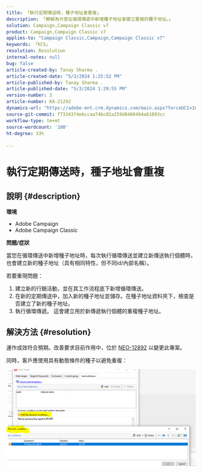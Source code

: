 ```yaml
---
title: 「執行定期傳送時，種子地址會重複」
description: 「瞭解為什麼在循環傳遞中新增種子地址會建立重複的種子地址。」
solution: Campaign,Campaign Classic v7
product: Campaign,Campaign Classic v7
applies-to: "Campaign Classic,Campaign,Campaign Classic v7"
keywords: 「KCS」
resolution: Resolution
internal-notes: null
bug: false
article-created-by: Tanay Sharma .
article-created-date: "5/3/2024 1:25:52 PM"
article-published-by: Tanay Sharma .
article-published-date: "5/3/2024 1:29:55 PM"
version-number: 3
article-number: KA-21292
dynamics-url: "https://adobe-ent.crm.dynamics.com/main.aspx?forceUCI=1&pagetype=entityrecord&etn=knowledgearticle&id=c1dfd3a3-5009-ef11-9f8a-6045bd026dc7"
source-git-commit: f73343f4e6ccaa74bc02a259d8480494a61893cc
workflow-type: tm+mt
source-wordcount: '180'
ht-degree: 33%

---
```


# 執行定期傳送時，種子地址會重複

## 說明 {#description}


<b>環境</b>

- Adobe Campaign
- Adobe Campaign Classic


<b>問題/症狀</b>

當您在循環傳送中新增種子地址時，每次執行循環傳送並建立新傳送執行個體時，也會建立新的種子地址（具有相同特性，但不同id/內部名稱）。

若要重現問題：

1. 建立新的行銷活動，並在其工作流程底下新增循環傳送。
2. 在新的定期傳送中，加入新的種子地址並儲存。在種子地址資料夾下，檢查是否建立了新的種子地址。
3. 執行循環傳遞。 這會建立用於新傳遞執行個體的重複種子地址。



## 解決方法 {#resolution}


運作成效符合預期。改善要求目前作用中，位於 [NEO-12892](https://jira.corp.adobe.com/browse/NEO-12892) 以變更此專案。

同時，客戶應使用具有動態條件的種子以避免重複：

![](assets/83cc65a7-329b-ed11-aad1-6045bd006ce9.png)
